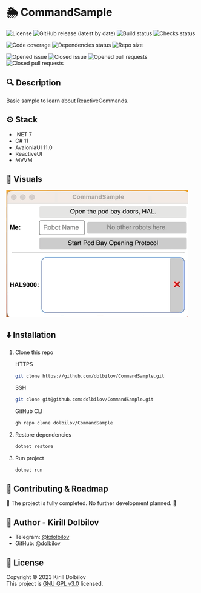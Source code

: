 # 🌦 CommandSample

![License](https://img.shields.io/github/license/dolbilov/CommandSample)
![GitHub release (latest by date)](https://img.shields.io/github/v/release/dolbilov/CommandSample)
![Build status](https://img.shields.io/github/actions/workflow/status/dolbilov/CommandSample/dotnet.yml)
![Checks status](https://img.shields.io/github/checks-status/dolbilov/CommandSample/main)

![Code coverage](https://img.shields.io/codecov/c/github/dolbilov/CommandSample)
![Dependencies status](https://img.shields.io/librariesio/github/dolbilov/CommandSample)
![Repo size](https://img.shields.io/github/repo-size/dolbilov/CommandSample)

![Opened issue](https://img.shields.io/github/issues/dolbilov/CommandSample)
![Closed issue](https://img.shields.io/github/issues-closed/dolbilov/CommandSample)
![Opened pull requests](https://img.shields.io/github/issues-pr/dolbilov/CommandSample)
![Closed pull requests](https://img.shields.io/github/issues-pr-closed/dolbilov/CommandSample)

## 🔍 **Description**

Basic sample to learn about ReactiveCommands.

## ⚙ **Stack**

- .NET 7
- C# 11
- AvaloniaUI 11.0
- ReactiveUI
- MVVM

## 👀 **Visuals**

![Screenshot of main page](./doc/result.gif)

## ⬇️ **Installation**

1. Clone this repo

   HTTPS

   ```sh
   git clone https://github.com/dolbilov/CommandSample.git
   ```

   SSH

   ```sh
   git clone git@github.com:dolbilov/CommandSample.git
   ```

   GitHub CLI

   ```sh
   gh repo clone dolbilov/CommandSample
   ```

2. Restore dependencies

   ```sh
   dotnet restore
   ```

3. Run project
   ```sh
   dotnet run
   ```

## 🤝 **Contributing & Roadmap**

🏁 The project is fully completed. No further development planned. 🏁

## 👤 **Author - Kirill Dolbilov**

- Telegram: [@kdolbilov](https://t.me/kdolbilov)
- GitHub: [@dolbilov](https://github.com/dolbilov)

## 📝 **License**

Copyright &copy; 2023 Kirill Dolbilov  
This project is [GNU GPL v3.0](https://github.com/dolbilov/CommandSample/blob/main/LICENSE) licensed.
